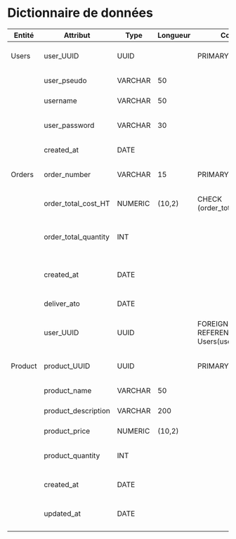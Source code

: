 # Dictionnaire de données

| Entité  | Attribut             | Type    | Longueur | Contrainte                              | Description                               |
|---------|----------------------|---------|----------|-----------------------------------------|-------------------------------------------|
| Users   | user_UUID            | UUID    |          | PRIMARY KEY                             | Identifiant unique de l'utilisateur       |
|         | user_pseudo          | VARCHAR | 50       |                                         | Pseudo de l'utilisateur                   |
|         | username             | VARCHAR | 50       |                                         | Nom de l'utilisateur                      |
|         | user_password        | VARCHAR | 30       |                                         | Mot de passe utilisateur                  |
|         | created_at           | DATE    |          |                                         | Date de création                          |
| Orders  | order_number         | VARCHAR | 15       | PRIMARY KEY                             | Numero de la commande                     |
|         | order_total_cost_HT  | NUMERIC | (10,2)   | CHECK (order_total_cost_HT>0=           | Montant HT de la commande                 |
|         | order_total_quantity | INT     |          |                                         | Total d'articles de la commande           |
|         | created_at           | DATE    |          |                                         | Date de création de la commande           |
|         | deliver_ato          | DATE    |          |                                         | Date de livraison                         |
|         | user_UUID            | UUID    |          | FOREIGN KEY REFERENCES Users(user_UUID) | Référence a l'user UUID de la table users |
| Product | product_UUID         | UUID    |          | PRIMARY KEY                             | Identifiant unique du produit             |
|         | product_name         | VARCHAR | 50       |                                         | Nom du produit                            |
|         | product_description  | VARCHAR | 200      |                                         | Description du produit                    |
|         | product_price        | NUMERIC | (10,2)   |                                         | Prix du produit                           |
|         | product_quantity     | INT     |          |                                         | Quantité en stock du produit              |
|         | created_at           | DATE    |          |                                         | Date de creation du produit               |
|         | updated_at           | DATE    |          |                                         | Date de mise a jour du produit            |
|         |                      |         |          |                                         |                                           |
